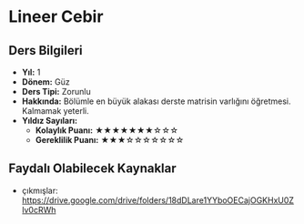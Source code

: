 # Lineer Cebir

## Ders Bilgileri

- **Yıl:** 1
- **Dönem:** Güz
- **Ders Tipi:** Zorunlu
- **Hakkında:** Bölümle en büyük alakası derste matrisin varlığını öğretmesi. Kalmamak yeterli.
- **Yıldız Sayıları:**
  - **Kolaylık Puanı:** ★★★★★★★☆☆☆
  - **Gereklilik Puanı:** ★★★☆☆☆☆☆☆☆


## Faydalı Olabilecek Kaynaklar

- çıkmışlar: https://drive.google.com/drive/folders/18dDLare1YYboOECajOGKHxU0Zlv0cRWh
